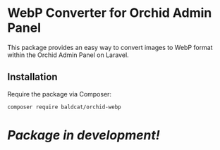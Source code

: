 # WebP Converter for Orchid Admin Panel

This package provides an easy way to convert images to WebP format within the Orchid Admin Panel on Laravel.

## Installation

Require the package via Composer:

```sh
composer require baldcat/orchid-webp
```

# ***Package in development!***

